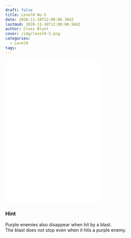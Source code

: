 ```yaml
---
draft: false
title: Level0 No.5
date: 2020-11-10T12:00:00.366Z
lastmod: 2020-11-10T12:00:00.566Z
author: Cross Blast
cover: /img/level0-5.png
categories:
  - Level0
tags:
---
```

<p><iframe style="height: 450px;" src="//fervent-lumiere-0e0ee3.netlify.app/#/blast/level0-5/en" frameborder="0" scrolling="no" allowfullscreen=""></iframe></p>

### Hint

Purple enemies also disappear when hit by a blast. \
The blast does not stop even when it hits a purple enemy.